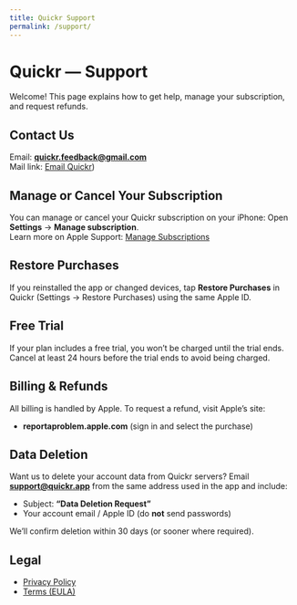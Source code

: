 ```yaml
---
title: Quickr Support
permalink: /support/
---
```


# Quickr — Support

Welcome! This page explains how to get help, manage your subscription, and request refunds.

## Contact Us
Email: **quickr.feedback@gmail.com**  
Mail link: [Email Quickr](quickr.feedback@gmail.com))

## Manage or Cancel Your Subscription
You can manage or cancel your Quickr subscription on your iPhone:
Open **Settings** → **Manage subscription**.  
Learn more on Apple Support: [Manage Subscriptions](https://support.apple.com/HT202039)

## Restore Purchases
If you reinstalled the app or changed devices, tap **Restore Purchases** in Quickr (Settings → Restore Purchases) using the same Apple ID.

## Free Trial
If your plan includes a free trial, you won’t be charged until the trial ends. Cancel at least 24 hours before the trial ends to avoid being charged.

## Billing & Refunds
All billing is handled by Apple. To request a refund, visit Apple’s site:
- **reportaproblem.apple.com** (sign in and select the purchase)

## Data Deletion
Want us to delete your account data from Quickr servers? Email **support@quickr.app** from the same address used in the app and include:  
- Subject: **“Data Deletion Request”**  
- Your account email / Apple ID (do **not** send passwords)

We’ll confirm deletion within 30 days (or sooner where required).

## Legal
- [Privacy Policy](/quickr-legal/privacy)  
- [Terms (EULA)](/quickr-legal/terms)
